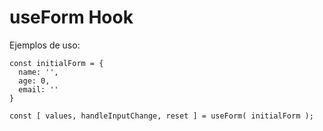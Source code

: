 # useForm Hook


Ejemplos de uso:
```
const initialForm = {
  name: '',
  age: 0,
  email: ''
}

const [ values, handleInputChange, reset ] = useForm( initialForm );
```